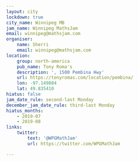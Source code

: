 ```yaml
---
layout: city
lockdown: true
city_name: Winnipeg MB
jam_name: Winnipeg MathsJam
email: winnipeg@mathsjam.com
organiser:
    name: Sherri
    email: winnipeg@mathsjam.com
location:
    group: north-america
    pub_name: Tony Roma's
    description: ', 1500 Pembina Hwy'
    url: https://tonyromas.com/location/pembina/
    lon: -97.149884
    lat: 49.835410
hiatus: false
jam_date_rule: second-last Monday
december_jam_date_rule: third-last Monday
hiatus_months:
    - 2019-07
    - 2019-08
links:
    twitter:
        text: '@WPGMathJam'
        url: https://twitter.com/WPGMathJam

---
```


